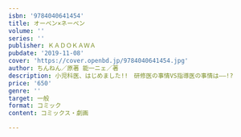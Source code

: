 ```yaml
---
isbn: '9784040641454'
title: オーベン×ネーベン
volume: ''
series: ''
publisher: ＫＡＤＯＫＡＷＡ
pubdate: '2019-11-08'
cover: 'https://cover.openbd.jp/9784040641454.jpg'
author: ちんねん／原著 能一ニェ／著
description: 小児科医、はじめました!!　研修医の事情VS指導医の事情は――!?
price: '650'
genre: ''
target: 一般
format: コミック
content: コミックス・劇画

---
```

